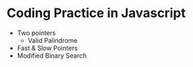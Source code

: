# Coding Practice in Javascript

- Two pointers
  - Valid Palindrome
- Fast & Slow Pointers
- Modified Binary Search
